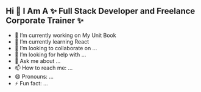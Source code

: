 ## Hi  👋  I Am A ✨ Full Stack Developer and Freelance Corporate Trainer  ✨

- 🔭 I’m currently working on My Unit Book
- 🌱 I’m currently learning React
- 👯 I’m looking to collaborate on ...
- 🤔 I’m looking for help with ...
- 💬 Ask me about ...
- 📫 How to reach me: ...
- 😄 Pronouns: ...
- ⚡ Fun fact: ...
